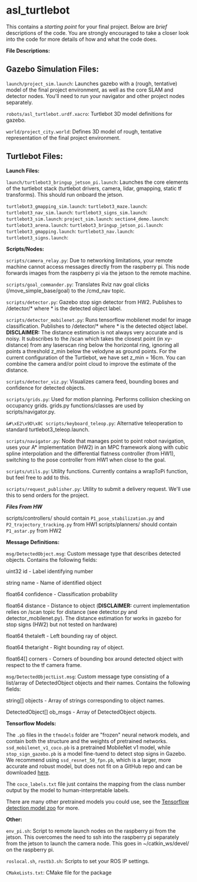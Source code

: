 # asl_turtlebot

This contains a _starting point_ for your final project. Below are _brief_
descriptions of the code. You are strongly encouraged to take a closer look into
the code for more details of how and what the code does.

**File Descriptions:**

**Gazebo Simulation Files:**
----------------------

`launch/project_sim.launch`: Launches gazebo with a (rough, tentative) model of
the final project environment, as well as the core SLAM and detector nodes.
You'll need to run your navigator and other project nodes separately.

`robots/asl_turtlebot.urdf.xacro`: Turtlebot 3D model definitions for gazebo.

`world/project_city.world`: Defines 3D model of rough, tentative representation
of the final project environment.


**Turtlebot Files:**
----------------------
**Launch Files:**

`launch/turtlebot3_bringup_jetson_pi.launch`: Launches the core elements of the
turtlebot stack (turtlebot drivers, camera, lidar, gmapping, static tf
transforms). This should run onboard the jetson.

`turtlebot3_gmapping_sim.launch`:
`turtlebot3_maze.launch`:
`turtlebot3_nav_sim.launch`:
`turtlebot3_signs_sim.launch`:
`turtlebot3_sim.launch`:
`project_sim.launch`:
`section4_demo.launch`:
`turtlebot3_arena.launch`:
`turtlebot3_bringup_jetson_pi.launch`:
`turtlebot3_gmapping.launch`:
`turtlebot3_nav.launch`:
`turtlebot3_signs.launch`:

**Scripts/Nodes:**

`scripts/camera_relay.py`: Due to networking limitations, your remote machine
cannot access messages directly from the raspberry pi. This node forwards images
from the raspberry pi via the jetson to the remote machine.

`scripts/goal_commander.py`: Translates Rviz nav goal clicks
(/move_simple_base/goal) to the /cmd_nav topic.

`scripts/detector.py`: Gazebo stop sign detector from HW2. Publishes to
/detector/* where * is the detected object label.

`scripts/detector_mobilenet.py`: Runs tensorflow mobilenet model for image
classification. Publishes to /detector/* where * is the detected object label.
**DISCLAIMER:** The distance estimation is not always very accurate and is
noisy. It subscribes to the /scan which takes the closest point (in xy-distance)
from any laserscan ring below the horizontal ring, ignoring all points a
threshold z_min below the velodyne as ground points. For the current
configuration of the Turtlebot, we have set z_min = 16cm. You can combine the
camera and/or point cloud to improve the estimate of the distance.

`scripts/detector_viz.py`: Visualizes camera feed, bounding boxes and confidence
for detected objects.

`scripts/grids.py`: Used for motion planning. Performs collision checking on
occupancy grids. grids.py functions/classes are used by scripts/navigator.py.

`&#\xE2\x9D\x8C scripts/keyboard_teleop.py`: Alternative teleoperation to
standard turtlebot3_teleop.launch.

`scripts/navigator.py`: Node that manages point to point robot navigation, uses
your A\* implementation (HW2) in an MPC framework along with cubic spline
interpolation and the differential flatness controller (from HW1), switching to
the pose controller from HW1 when close to the goal.

`scripts/utils.py`: Utility functions. Currently contains a wrapToPi function,
but feel free to add to this.

`scripts/request_publisher.py`: Utility to submit a delivery request. We'll use
this to send orders for the project.

***Files From HW***

scripts/controllers/ should contain `P1_pose_stabilization.py` and
`P2_trajectory_tracking.py` from HW1 scripts/planners/ should contain
`P1_astar.py` from HW2


**Message Definitions:**

`msg/DetectedObject.msg`: Custom message type that describes detected objects.
Contains the following fields:

uint32 id - Label identifying number

string name - Name of identified object

float64 confidence - Classification probability

float64 distance - Distance to object (**DISCLAIMER:** current implementation
relies on /scan topic for distance (see detector.py and detector_mobilenet.py).
The distance estimation for works in gazebo for stop signs (HW2) but not tested
on hardware)

float64 thetaleft - Left bounding ray of object.

float64 thetaright - Right bounding ray of object.

float64[] corners - Corners of bounding box around detected object with respect
to the tf camera frame.

`msg/DetectedObjectList.msg`: Custom message type consisting of a list/array of
DetectedObject objects and their names. Contains the following fields:

string[] objects - Array of strings corresponding to object names.

DetectedObject[] ob_msgs - Array of DetectedObject objects.


**Tensorflow Models:**

The `.pb` files in the `tfmodels` folder are "frozen" neural network models, and
contain both the structure and the weights of pretrained networks.
`ssd_mobilenet_v1_coco.pb` is a pretrained MobileNet v1 model, while
`stop_sign_gazebo.pb` is a model fine-tuend to detect stop signs in Gazebo. We
recommend using `ssd_resnet_50_fpn.pb`, which is a larger, more accurate and
robust model, but does not fit on a GitHub repo and can be downloaded
[here](https://stanford.app.box.com/s/vszjfhwkjb203qbwhzoirn3uzt5r16lv).

The `coco_labels.txt` file just contains the mapping from the class number
output by the model to human-interpretable labels.

There are many other pretrained models you could use, see the [Tensorflow
detection model
zoo](https://github.com/tensorflow/models/blob/master/research/object_detection/g3doc/detection_model_zoo.md)
for more.


**Other:**

`env_pi.sh`: Script to remote launch nodes on the raspberry pi from the jetson.
This overcomes the need to ssh into the raspberry pi separately from the jetson
to launch the camera node. This goes in ~/catkin_ws/devel/ on the raspberry pi.

`roslocal.sh`, `rostb3.sh`: Scripts to set your ROS IP settings.

`CMakeLists.txt`: CMake file for the package

